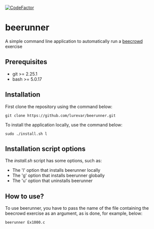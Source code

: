 [![CodeFactor](https://www.codefactor.io/repository/github/lureevar/beerunner/badge)](https://www.codefactor.io/repository/github/lureevar/beerunner)

# beerunner

A simple command line application to automatically run a [beecrowd](https://beecrowd.com.br/) exercise

## Prerequisites

* git >= 2.25.1
* bash >= 5.0.17

## Installation

First clone the repository using the command below:

```
git clone https://github.com/lurevar/beerunner.git
```

To install the application locally, use the command below:

```
sudo ./install.sh l
```

## Installation script options

The _install.sh_ script has some options, such as:

* The 'l' option that installs beerunner locally
* The 'g' option that installs beerunner globally
* The 'u' option that uninstalls beerunner

## How to use?

To use beerunner, you have to pass the name of the file containing the beecrowd exercise as an argument, as is done, for example, below:

```
beerunner Ex1000.c
```
